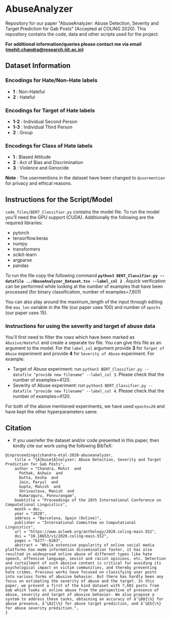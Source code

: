 # AbuseAnalyzer
Repository for our paper "AbuseAnalyzer: Abuse Detection, Severity and Target Prediction for Gab Posts" (Accepted at COLING 2020). This repository contains the code, data and other scripts used for the project.

**For additional information/queries please contact me via email (mohit.chandra@research.iiit.ac.in)**

## Dataset Information

### Encodings for Hate/Non-Hate labels
* **1** : Non-Hateful
* **2** : Hateful

### Encodings for Target of Hate labels
* **1-2** : Individual Second Person
* **1-3** : Individual Third Person
* **2** : Group

### Encodings for Class of Hate labels
* **1** : Biased Attitude
* **2** : Act of Bias and Discrimination
* **3** : Violence and Genocide

**Note** : The usermentions in the dataset have been changed to `@usermention` for privacy and ethical reasons.

## Instructions for the Script/Model

`code_files/BERT_Classifier.py` contains the model file. To run the model you'll need the GPU support (CUDA). Additionally the following are the required libraries:
* pytorch
* tensorflow.keras
* numpy
* transformers
* scikit-learn
* argparse
* pandas

To run the file copy the following command **`python3 BERT_Classifier.py --datafile ../AbuseAnalyzer_Dataset.tsv --label_col 2`** . Aquick verification can be performed while looking at the number of examples that have been processed (for binary classification, number of examples=7,601)

You can also play around the maximum_length of the input through editing the `max_len` variable in the file (our paper uses 100) and number of `epochs` (our paper uses 15).

### Instructions for using the severity and target of abuse data

You'll first need to filter the rows which have been marked as `Abusive/Hateful` and create a separate tsv file. You can give this file as an argument to the model. For the `label_col` argument provide **3** for `Target of Abuse` experiment and provide **4** for `Severity of Abuse` experiment. For example:

* Target of Abuse experiment: run `python3 BERT_Classifier.py --datafile "provide new filename" --label_col 3`. Please check that the number of examples=4120.
* Severity of Abuse experiment: run `python3 BERT_Classifier.py --datafile "provide new filename" --label_col 4`. Please check that the number of examples=4120.

For both of the above mentioned experiments, we have used `epochs=20` and have kept the other hyperparameters same.

## Citation

* If you use/refer the dataset and/or code presented in this paper, then kindly cite our work using the following BibTeX:

```
@inproceedings{chandra-etal-2020-abuseanalyzer,
    title = "{A}buse{A}nalyzer: Abuse Detection, Severity and Target Prediction for Gab Posts",
    author = "Chandra, Mohit  and
      Pathak, Ashwin  and
      Dutta, Eesha  and
      Jain, Paryul  and
      Gupta, Manish  and
      Shrivastava, Manish  and
      Kumaraguru, Ponnurangam",
    booktitle = "Proceedings of the 28th International Conference on Computational Linguistics",
    month = dec,
    year = "2020",
    address = "Barcelona, Spain (Online)",
    publisher = "International Committee on Computational Linguistics",
    url = "https://www.aclweb.org/anthology/2020.coling-main.552",
    doi = "10.18653/v1/2020.coling-main.552",
    pages = "6277--6283",
    abstract = "While extensive popularity of online social media platforms has made information dissemination faster, it has also resulted in widespread online abuse of different types like hate speech, offensive language, sexist and racist opinions, etc. Detection and curtailment of such abusive content is critical for avoiding its psychological impact on victim communities, and thereby preventing hate crimes. Previous works have focused on classifying user posts into various forms of abusive behavior. But there has hardly been any focus on estimating the severity of abuse and the target. In this paper, we present a first of the kind dataset with 7,601 posts from Gab which looks at online abuse from the perspective of presence of abuse, severity and target of abusive behavior. We also propose a system to address these tasks, obtaining an accuracy of âˆ¼80{\%} for abuse presence, âˆ¼82{\%} for abuse target prediction, and âˆ¼65{\%} for abuse severity prediction.",
}
```



